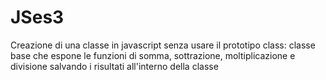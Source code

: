 # JSes3
Creazione di una classe in javascript senza usare il prototipo class: classe base che espone le funzioni di somma, sottrazione, moltiplicazione e divisione salvando i risultati all'interno della classe
